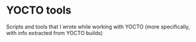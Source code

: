# YOCTO tools
Scripts and tools that I wrote while working with YOCTO (more specifically, with info extracted from YOCTO builds)